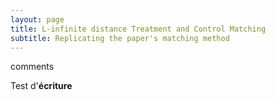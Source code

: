 ```yaml
---
layout: page
title: L-infinite distance Treatment and Control Matching
subtitle: Replicating the paper's matching method
---
```


comments

Test d'**écriture**
